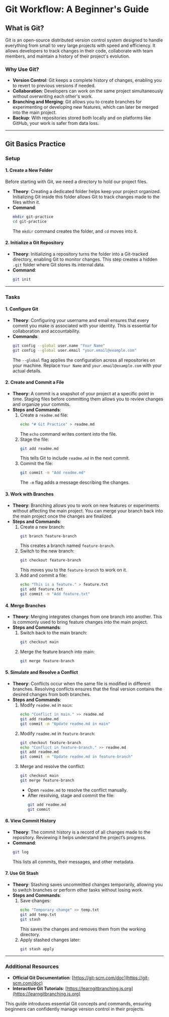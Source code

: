 # Git Workflow: A Beginner's Guide

## What is Git?

Git is an open-source distributed version control system designed to handle everything from small to very large projects with speed and efficiency. It allows developers to track changes in their code, collaborate with team members, and maintain a history of their project's evolution.

### Why Use Git?

- **Version Control**: Git keeps a complete history of changes, enabling you to revert to previous versions if needed.
- **Collaboration**: Developers can work on the same project simultaneously without overwriting each other's work.
- **Branching and Merging**: Git allows you to create branches for experimenting or developing new features, which can later be merged into the main project.
- **Backup**: With repositories stored both locally and on platforms like GitHub, your work is safer from data loss.

---

## Git Basics Practice

### Setup

#### 1. **Create a New Folder**
Before starting with Git, we need a directory to hold our project files.
- **Theory**: Creating a dedicated folder helps keep your project organized. Initializing Git inside this folder allows Git to track changes made to the files within it.
- **Command**:
  ```bash
  mkdir git-practice
  cd git-practice
  ```
  The `mkdir` command creates the folder, and `cd` moves into it.

#### 2. **Initialize a Git Repository**
- **Theory**: Initializing a repository turns the folder into a Git-tracked directory, enabling Git to monitor changes. This step creates a hidden `.git` folder where Git stores its internal data.
- **Command**:
  ```bash
  git init
  ```

---

### Tasks

#### 1. Configure Git
- **Theory**: Configuring your username and email ensures that every commit you make is associated with your identity. This is essential for collaboration and accountability.
- **Commands**:
  ```bash
  git config --global user.name "Your Name"
  git config --global user.email "your.email@example.com"
  ```
  The `--global` flag applies the configuration across all repositories on your machine. Replace `Your Name` and `your.email@example.com` with your actual details.

#### 2. Create and Commit a File
- **Theory**: A commit is a snapshot of your project at a specific point in time. Staging files before committing them allows you to review changes and organize your commits.
- **Steps and Commands**:
  1. Create a `readme.md` file:
     ```bash
     echo "# Git Practice" > readme.md
     ```
     The `echo` command writes content into the file.
  2. Stage the file:
     ```bash
     git add readme.md
     ```
     This tells Git to include `readme.md` in the next commit.
  3. Commit the file:
     ```bash
     git commit -m "Add readme.md"
     ```
     The `-m` flag adds a message describing the changes.

#### 3. Work with Branches
- **Theory**: Branching allows you to work on new features or experiments without affecting the main project. You can merge your branch back into the main project once the changes are finalized.
- **Steps and Commands**:
  1. Create a new branch:
     ```bash
     git branch feature-branch
     ```
     This creates a branch named `feature-branch`.
  2. Switch to the new branch:
     ```bash
     git checkout feature-branch
     ```
     This moves you to the `feature-branch` to work on it.
  3. Add and commit a file:
     ```bash
     echo "This is a feature." > feature.txt
     git add feature.txt
     git commit -m "Add feature.txt"
     ```

#### 4. Merge Branches
- **Theory**: Merging integrates changes from one branch into another. This is commonly used to bring feature changes into the main project.
- **Steps and Commands**:
  1. Switch back to the main branch:
     ```bash
     git checkout main
     ```
  2. Merge the feature branch into main:
     ```bash
     git merge feature-branch
     ```

#### 5. Simulate and Resolve a Conflict
- **Theory**: Conflicts occur when the same file is modified in different branches. Resolving conflicts ensures that the final version contains the desired changes from both branches.
- **Steps and Commands**:
  1. Modify `readme.md` in `main`:
     ```bash
     echo "Conflict in main." >> readme.md
     git add readme.md
     git commit -m "Update readme.md in main"
     ```
  2. Modify `readme.md` in `feature-branch`:
     ```bash
     git checkout feature-branch
     echo "Conflict in feature-branch." >> readme.md
     git add readme.md
     git commit -m "Update readme.md in feature-branch"
     ```
  3. Merge and resolve the conflict:
     ```bash
     git checkout main
     git merge feature-branch
     ```
     - Open `readme.md` to resolve the conflict manually.
     - After resolving, stage and commit the file:
       ```bash
       git add readme.md
       git commit
       ```

#### 6. View Commit History
- **Theory**: The commit history is a record of all changes made to the repository. Reviewing it helps understand the project’s progress.
- **Command**:
  ```bash
  git log
  ```
  This lists all commits, their messages, and other metadata.

#### 7. Use Git Stash
- **Theory**: Stashing saves uncommitted changes temporarily, allowing you to switch branches or perform other tasks without losing work.
- **Steps and Commands**:
  1. Save changes:
     ```bash
     echo "Temporary change" >> temp.txt
     git add temp.txt
     git stash
     ```
     This saves the changes and removes them from the working directory.
  2. Apply stashed changes later:
     ```bash
     git stash apply
     ```

---

### Additional Resources
- **Official Git Documentation**: [https://git-scm.com/doc](https://git-scm.com/doc)
- **Interactive Git Tutorials**: [https://learngitbranching.js.org](https://learngitbranching.js.org)

This guide introduces essential Git concepts and commands, ensuring beginners can confidently manage version control in their projects.

